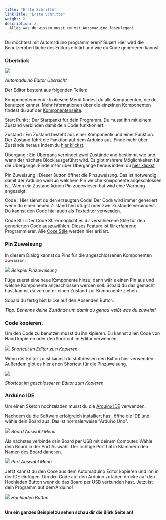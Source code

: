 ```yaml
---
title: "Erste Schritte"
linkTitle: "Erste Schritte"
weight: 2
description: >
  Alles was du wissen musst um mit Automaduino loszulegen!
---
```


Du möchtest mit Automaduino programmieren? Super! Hier wird die Benutzeroberfläche des Editors erklärt und wie du Code generieren kannst.

### Überblick

![](/docs/tutorials/automaduino-overview.png)

_Automaduino Editor Übersicht_

Der Editor besteht aus folgenden Teilen:

Komponentenmenü
: In diesem Menü findest du alle Komponenten, die du benutzen kannst. Mehr Informationen über die einzelnen Komponenten findest du auf der [Komponentenseite](/docs/components/).

Start Punkt
: Der Startpunkt für dein Programm. Du musst ihn mit einem Zustand verbinden damit dein Code funktioniert.

Zustand
: Ein Zustand besteht aus einer Komponente und einer Funktion. Der Zustand führt die Funktion auf dem Arduino aus. Finde mehr über Zustände heraus indem du [hier klickst](/docs/concepts/states/).

Übergang
: Ein Übergang verbindet zwei Zustände und bestimmt wie und wann der nächste Block ausgeführt wird. Es gibt mehrere Möglichkeiten für die Übergänge. Finde mehr über Übergänge heraus indem du [hier klickst](/docs/concepts/transitions/).

Pin Zuweisung
: Dieser Button öffnet die Pinzuweisung. Das ist notwendig damit der Arduino weiß an welchem Pin welche Komponente angeschlossen ist. Wenn ein Zustand keinen Pin zugewiesen hat wird eine Warnung angezeigt. 

Code
: Hier siehst du den erzeugten Code! Der Code wird immer generiert wenn du einen neuen Zustand hinzufügst oder zwei Zustände verbindest. Du kannst den Code hier auch als Texteditor verwenden. 

Code Stil
: Der Code Stil ermöglicht es dir verschiedene Stile für den generierten Code auszuwählen. Dieses Feature ist für erfahrene Programmierer. Alle [Code Stile](/docs/concepts/code-style/) werden hier erklärt.

### Pin Zuweisung

In diesem Dialog kannst du Pins für die angeschlossenen Komponenten zuweisen.

![](/docs/tutorials/pin-assignment.png)
_Beispiel Pinzuweisung_

Füge zuerst eine neue Komponente hinzu, dann wähle einen Pin aus und welche Komponente angeschlossen werden soll. Sobald du das gemacht hast kannst du von unten einen Zustand zur Komponente ziehen. 

Sobald du fertig bist klicke auf den Absenden Button.

_Tipp: Benenne deine Zustände um damit du genau weißt was du zuweist!_

### Code kopieren.

Um den Code zu benutzen musst du ihn kipieren. Du kannst allen Code von Hand kopieren oder den Shortcut im Editor verwenden. 

![](/docs/tutorials/copy-code-editor.png)
_Shortcut im Editor zum Kopieren_

Wenn der Editor zu ist kannst du stattdessen den Button hier verwenden. Außerdem gibt es hier einen Shortcut für die Pinzuweisung. 

![](/docs/tutorials/copy-code-closed.png)

_Shortcut im geschlossenen Editor zum Kopieren_


### Arduino IDE

Um einen Sketch hochzuladen musst du die [Arduino IDE](https://www.arduino.cc/en/software) verwenden. 

Nachdem du die Software erfolgreich installiert hast, öffne die IDE und wähle dein Board aus. Das ist normalerweise "Arduino Uno". 

![](/docs/tutorials/board-selection.png)
_Board Auswahl Menü_

Als nächstes verbinde dein Board per USB mit deinem Computer. Wähle dein Board in der Port Auswahl. Der richtige Port hat in Klammern den Namen des Board daneben. 

![](/docs/tutorials/port-selection.png)
_Port Auswahl Menü_

Jetzt kannst du den Code aus dem Automaduino Editor kopieren und ihn in der IDE einfügen. Um den Code auf den Arduino zu laden drücke auf den Hochladen Button wenn du das Board per USB verbunden hast. Jetzt ist dein Programm auf dem Arduino! 

![](/docs/tutorials/upload-button.png)
_Hochladen Button_


##
**Um ein ganzes Beispiel zu sehen schau dir die Blink Seite an!**